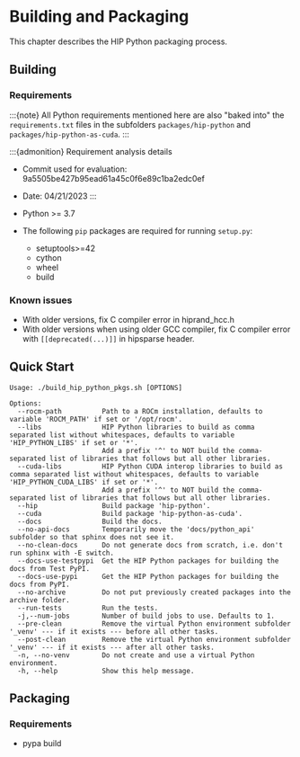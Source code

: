 <!-- MIT License
  -- 
  -- Copyright (c) 2023 Advanced Micro Devices, Inc.
  -- 
  -- Permission is hereby granted, free of charge, to any person obtaining a copy
  -- of this software and associated documentation files (the "Software"), to deal
  -- in the Software without restriction, including without limitation the rights
  -- to use, copy, modify, merge, publish, distribute, sublicense, and/or sell
  -- copies of the Software, and to permit persons to whom the Software is
  -- furnished to do so, subject to the following conditions:
  -- 
  -- The above copyright notice and this permission notice shall be included in all
  -- copies or substantial portions of the Software.
  -- 
  -- THE SOFTWARE IS PROVIDED "AS IS", WITHOUT WARRANTY OF ANY KIND, EXPRESS OR
  -- IMPLIED, INCLUDING BUT NOT LIMITED TO THE WARRANTIES OF MERCHANTABILITY,
  -- FITNESS FOR A PARTICULAR PURPOSE AND NONINFRINGEMENT. IN NO EVENT SHALL THE
  -- AUTHORS OR COPYRIGHT HOLDERS BE LIABLE FOR ANY CLAIM, DAMAGES OR OTHER
  -- LIABILITY, WHETHER IN AN ACTION OF CONTRACT, TORT OR OTHERWISE, ARISING FROM,
  -- OUT OF OR IN CONNECTION WITH THE SOFTWARE OR THE USE OR OTHER DEALINGS IN THE
  -- SOFTWARE.
  -->
# Building and Packaging

This chapter describes the HIP Python packaging process.

## Building

### Requirements

:::{note}
All Python requirements mentioned here are also "baked into" the `requirements.txt` files in
the subfolders `packages/hip-python` and `packages/hip-python-as-cuda`.
:::

:::{admonition} Requirement analysis details

* Commit used for evaluation: 9a5505be427b95ead61a45c0f6e89c1ba2edc0ef
* Date: 04/21/2023
:::

* Python >= 3.7
* The following `pip` packages are required for running `setup.py`:
    * setuptools>=42
    * cython
    * wheel
    * build

<!--
  -- Python >= 3.7 is required plus Python development files (e.g. via ``apt install python3-dev`` on Ubuntu).
  -- 
  -- To build ``pip`` packages (``.whl``) you need to install the ``pip`` package ``build``.
  -- You further need to have `venv` installed (e.g. via ``apt install python3-venv`` on Ubuntu).
  -->

### Known issues

* With older versions, fix C compiler error in hiprand_hcc.h
* With older versions when using older GCC compiler, fix C compiler error with `[[deprecated(...)]]`
  in hipsparse header.

## Quick Start

```
Usage: ./build_hip_python_pkgs.sh [OPTIONS]

Options:
  --rocm-path          Path to a ROCm installation, defaults to variable 'ROCM_PATH' if set or '/opt/rocm'.
  --libs               HIP Python libraries to build as comma separated list without whitespaces, defaults to variable 'HIP_PYTHON_LIBS' if set or '*'.
                       Add a prefix '^' to NOT build the comma-separated list of libraries that follows but all other libraries.
  --cuda-libs          HIP Python CUDA interop libraries to build as comma separated list without whitespaces, defaults to variable 'HIP_PYTHON_CUDA_LIBS' if set or '*'.
                       Add a prefix '^' to NOT build the comma-separated list of libraries that follows but all other libraries.
  --hip                Build package 'hip-python'.
  --cuda               Build package 'hip-python-as-cuda'.
  --docs               Build the docs.
  --no-api-docs        Temporarily move the 'docs/python_api' subfolder so that sphinx does not see it.
  --no-clean-docs      Do not generate docs from scratch, i.e. don't run sphinx with -E switch.
  --docs-use-testpypi  Get the HIP Python packages for building the docs from Test PyPI.
  --docs-use-pypi      Get the HIP Python packages for building the docs from PyPI.
  --no-archive         Do not put previously created packages into the archive folder.
  --run-tests          Run the tests.
  -j,--num-jobs        Number of build jobs to use. Defaults to 1.
  --pre-clean          Remove the virtual Python environment subfolder '_venv' --- if it exists --- before all other tasks.
  --post-clean         Remove the virtual Python environment subfolder '_venv' --- if it exists --- after all other tasks.
  -n, --no-venv        Do not create and use a virtual Python environment.
  -h, --help           Show this help message.
```

## Packaging

### Requirements

* pypa build
